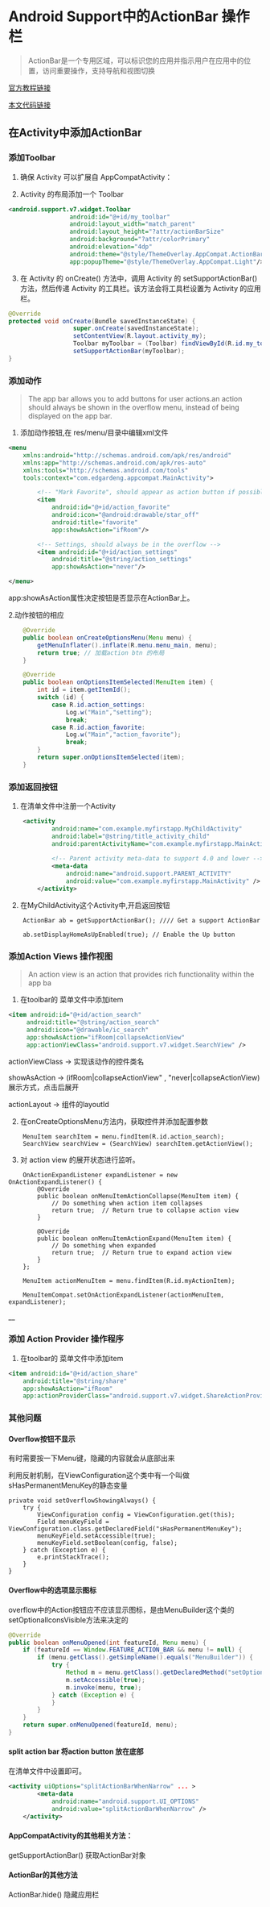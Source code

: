 # Android Support中的ActionBar 操作栏

> ActionBar是一个专用区域，可以标识您的应用并指示用户在应用中的位置，访问重要操作，支持导航和视图切换

  [官方教程链接](https://developer.android.google.cn/training/appbar/)
  
  [本文代码链接](https://github.com/edgardeng/android-support/)
  
## 在Activity中添加ActionBar

### 添加Toolbar

1. 确保 Activity 可以扩展自 AppCompatActivity：

2. Activity 的布局添加一个 Toolbar

```xml
<android.support.v7.widget.Toolbar
                 android:id="@+id/my_toolbar"
                 android:layout_width="match_parent"
                 android:layout_height="?attr/actionBarSize"
                 android:background="?attr/colorPrimary"
                 android:elevation="4dp"
                 android:theme="@style/ThemeOverlay.AppCompat.ActionBar"
                 app:popupTheme="@style/ThemeOverlay.AppCompat.Light"/>

```
3. 在 Activity 的 onCreate() 方法中，调用 Activity 的 setSupportActionBar() 方法，然后传递 Activity 的工具栏。该方法会将工具栏设置为 Activity 的应用栏。
              
```java
@Override
protected void onCreate(Bundle savedInstanceState) {
                  super.onCreate(savedInstanceState);
                  setContentView(R.layout.activity_my);
                  Toolbar myToolbar = (Toolbar) findViewById(R.id.my_toolbar);
                  setSupportActionBar(myToolbar);
} 
```

### 添加动作

> The app bar allows you to add buttons for user actions.an action should always be shown in the overflow menu, instead of being displayed on the app bar.

1. 添加动作按钮,在 res/menu/目录中编辑xml文件
```xml
<menu
    xmlns:android="http://schemas.android.com/apk/res/android"
    xmlns:app="http://schemas.android.com/apk/res-auto"
    xmlns:tools="http://schemas.android.com/tools"
    tools:context="com.edgardeng.appcompat.MainActivity">

        <!-- "Mark Favorite", should appear as action button if possible -->
        <item
            android:id="@+id/action_favorite"
            android:icon="@android:drawable/star_off"
            android:title="favorite"
            app:showAsAction="ifRoom"/>

        <!-- Settings, should always be in the overflow -->
        <item android:id="@+id/action_settings"
            android:title="@string/action_settings"
            app:showAsAction="never"/>

</menu>

```
app:showAsAction属性决定按钮是否显示在ActionBar上。


2.动作按钮的相应

```java
    @Override
    public boolean onCreateOptionsMenu(Menu menu) {
        getMenuInflater().inflate(R.menu.menu_main, menu);
        return true; // 加载action btn 的布局
    }

    @Override
    public boolean onOptionsItemSelected(MenuItem item) {
        int id = item.getItemId();
        switch (id) {
            case R.id.action_settings:
                Log.w("Main","setting");
                break;
            case R.id.action_favorite:
                Log.w("Main","action_favorite");
                break;
        }
        return super.onOptionsItemSelected(item);
    }
```
 
### 添加返回按钮

1. 在清单文件中注册一个Activity
```xml
    <activity
            android:name="com.example.myfirstapp.MyChildActivity"
            android:label="@string/title_activity_child"
            android:parentActivityName="com.example.myfirstapp.MainActivity" >
    
            <!-- Parent activity meta-data to support 4.0 and lower -->
            <meta-data
                android:name="android.support.PARENT_ACTIVITY"
                android:value="com.example.myfirstapp.MainActivity" />
        </activity>
```

2. 在MyChildActivity这个Activity中,开启返回按钮
```
    ActionBar ab = getSupportActionBar(); //// Get a support ActionBar
    
    ab.setDisplayHomeAsUpEnabled(true); // Enable the Up button
```
    
### 添加Action Views 操作视图
> An action view is an action that provides rich functionality within the app ba     
1. 在toolbar的 菜单文件中添加item
```xml
<item android:id="@+id/action_search"
     android:title="@string/action_search"
     android:icon="@drawable/ic_search"
     app:showAsAction="ifRoom|collapseActionView"
     app:actionViewClass="android.support.v7.widget.SearchView" />

```

actionViewClass -> 实现该动作的控件类名

showAsAction -> (ifRoom|collapseActionView" , "never|collapseActionView) 展示方式，点击后展开

actionLayout -> 组件的layoutId

2. 在onCreateOptionsMenu方法内，获取控件并添加配置参数
```
    MenuItem searchItem = menu.findItem(R.id.action_search);
    SearchView searchView = (SearchView) searchItem.getActionView();
```

3. 对 action view 的展开状态进行监听。

```
    OnActionExpandListener expandListener = new OnActionExpandListener() {
        @Override
        public boolean onMenuItemActionCollapse(MenuItem item) {
            // Do something when action item collapses
            return true;  // Return true to collapse action view
        }

        @Override
        public boolean onMenuItemActionExpand(MenuItem item) {
            // Do something when expanded
            return true;  // Return true to expand action view
        }
    };

    MenuItem actionMenuItem = menu.findItem(R.id.myActionItem);

    MenuItemCompat.setOnActionExpandListener(actionMenuItem, expandListener);
```
__
### 添加 Action Provider 操作程序

1. 在toolbar的 菜单文件中添加item
```xml
<item android:id="@+id/action_share"
    android:title="@string/share"
    app:showAsAction="ifRoom"
    app:actionProviderClass="android.support.v7.widget.ShareActionProvider"/>
```


### 其他问题

#### Overflow按钮不显示

有时需要按一下Menu键，隐藏的内容就会从底部出来

利用反射机制，在ViewConfiguration这个类中有一个叫做sHasPermanentMenuKey的静态变量
```
private void setOverflowShowingAlways() {  
    try {  
        ViewConfiguration config = ViewConfiguration.get(this);  
        Field menuKeyField = ViewConfiguration.class.getDeclaredField("sHasPermanentMenuKey");  
        menuKeyField.setAccessible(true);  
        menuKeyField.setBoolean(config, false);  
    } catch (Exception e) {  
        e.printStackTrace();  
    }  
}  
```
#### Overflow中的选项显示图标

overflow中的Action按钮应不应该显示图标，是由MenuBuilder这个类的setOptionalIconsVisible方法来决定的
```java
@Override  
public boolean onMenuOpened(int featureId, Menu menu) {  
    if (featureId == Window.FEATURE_ACTION_BAR && menu != null) {  
        if (menu.getClass().getSimpleName().equals("MenuBuilder")) {  
            try {  
                Method m = menu.getClass().getDeclaredMethod("setOptionalIconsVisible", Boolean.TYPE);  
                m.setAccessible(true);  
                m.invoke(menu, true);  
            } catch (Exception e) {  
            }  
        }  
    }  
    return super.onMenuOpened(featureId, menu);  
} 
```

#### split action bar 将action button 放在底部

在清单文件中设置即可。
```xml
<activity uiOptions="splitActionBarWhenNarrow" ... >  
        <meta-data   
            android:name="android.support.UI_OPTIONS"  
            android:value="splitActionBarWhenNarrow" />  
    </activity>  
```


#### AppCompatActivity的其他相关方法：
      
getSupportActionBar() 获取ActionBar对象


#### ActionBar的其他方法

ActionBar.hide()  隐藏应用栏
      